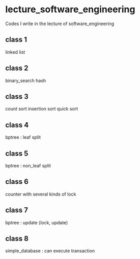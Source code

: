 # lecture_software_engineering

Codes I write in the lecture of software_engineering

## class 1

linked list

## class 2

binary_search
hash

## class 3

count sort
insertion sort
quick sort

## class 4

bptree : leaf split

## class 5

bptree : non_leaf split

## class 6

counter with several kinds of lock

## class 7 

bptree : update (lock, update)

## class 8

simple_database : can execute transaction